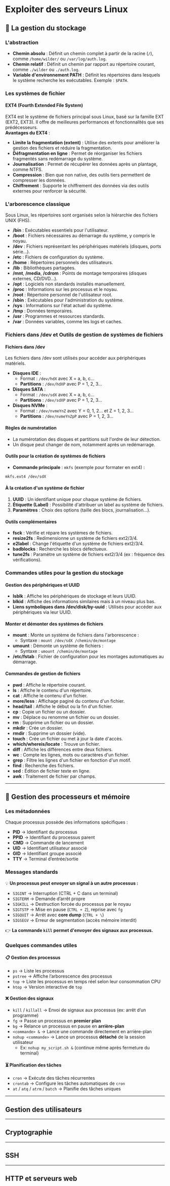 # Exploiter des serveurs Linux
## 📌 La gestion du stockage
### L'abstraction
- **Chemin absolu** : Définit un chemin complet à partir de la racine (`/`), comme `/home/wilder/` ou `/var/log/auth.log`.
- **Chemin relatif** : Définit un chemin par rapport au répertoire courant, comme `./wilder` ou `./auth.log`.
- **Variable d'environnement PATH** : Définit les répertoires dans lesquels le système recherche les exécutables. Exemple : `$PATH`.

### Les systèmes de fichier
#### EXT4 (Fourth Extended File System)
EXT4 est le système de fichiers principal sous Linux, basé sur la famille EXT (EXT2, EXT3). Il offre de meilleures performances et fonctionnalités que ses prédécesseurs.  
**Avantages du EXT4** :
- **Limite la fragmentation (extent)** : Utilise des extents pour améliorer la gestion des fichiers et réduire la fragmentation.
- **Défragmentation en ligne** : Permet de réorganiser les fichiers fragmentés sans redémarrage du système.
- **Journalisation** : Permet de récupérer les données après un plantage, comme NTFS.
- **Compression** : Bien que non native, des outils tiers permettent de compresser les données.
- **Chiffrement** : Supporte le chiffrement des données via des outils externes pour renforcer la sécurité.

### L'arborescence classique
Sous Linux, les répertoires sont organisés selon la hiérarchie des fichiers UNIX (FHS).
- **/bin** : Exécutables essentiels pour l'utilisateur.
- **/boot** : Fichiers nécessaires au démarrage du système, y compris le noyau.
- **/dev** : Fichiers représentant les périphériques matériels (disques, ports série…).
- **/etc** : Fichiers de configuration du système.
- **/home** : Répertoires personnels des utilisateurs.
- **/lib** : Bibliothèques partagées.
- **/mnt**, **/media**, **/cdrom** : Points de montage temporaires (disques externes, CD/DVD…).
- **/opt** : Logiciels non standards installés manuellement.
- **/proc** : Informations sur les processus et le noyau.
- **/root** : Répertoire personnel de l'utilisateur root.
- **/sbin** : Exécutables pour l'administration du système.
- **/sys** : Informations sur l'état actuel du système.
- **/tmp** : Données temporaires.
- **/usr** : Programmes et ressources standards.
- **/var** : Données variables, comme les logs et caches.

### Fichiers dans /dev et Outils de gestion de systèmes de fichiers
#### Fichiers dans /dev
Les fichiers dans /dev sont utilisés pour accéder aux périphériques matériels.
- **Disques IDE** : 
  - Format : `/dev/hdX` avec X = a, b, c…
  - **Partitions** : `/dev/hdXP` avec P = 1, 2, 3…
- **Disques SATA** : 
  - Format : `/dev/sdX` avec X = a, b, c…
  - **Partitions** : `/dev/sdXP` avec P = 1, 2, 3…
- **Disques NVMe** :
  - Format : `/dev/nvmeYnZ` avec Y = 0, 1, 2… et Z = 1, 2, 3…
  - **Partitions** : `/dev/nvmeYnZpP` avec P = 1, 2, 3…

#### Règles de numérotation
- La numérotation des disques et partitions suit l'ordre de leur détection.
- Un disque peut changer de nom, notamment après un redémarrage.

#### Outils pour la création de systèmes de fichiers
- **Commande principale** : `mkfs` (exemple pour formater en ext4) :
```bash
mkfs.ext4 /dev/sdX
```

#### À la création d'un système de fichier
1. **UUID** : Un identifiant unique pour chaque système de fichiers.
2. **Étiquette (Label)** : Possibilité d'attribuer un label au système de fichiers.
3. **Paramètres** : Choix des options (taille des blocs, journalisation…).

#### Outils complémentaires
- **fsck** : Vérifie et répare les systèmes de fichiers.
- **resize2fs** : Redimensionne un système de fichiers ext2/3/4.
- **e2label** : Change l'étiquette d'un système de fichiers ext2/3/4.
- **badblocks** : Recherche les blocs défectueux.
- **tune2fs** : Paramètre un système de fichiers ext2/3/4 (ex : fréquence des vérifications).

### Commandes utiles pour la gestion du stockage

#### Gestion des périphériques et UUID
- **lsblk** : Affiche les périphériques de stockage et leurs UUID.
- **blkid** : Affiche des informations similaires mais à un niveau plus bas.
- **Liens symboliques dans /dev/disk/by-uuid** : Utilisés pour accéder aux périphériques via leur UUID.

#### Monter et démonter des systèmes de fichiers
- **mount** : Monte un système de fichiers dans l'arborescence :
    - Syntaxe : `mount /dev/sdX /chemin/de/montage`
- **umount** : Démonte un système de fichiers :
    - Syntaxe : `umount /chemin/de/montage`
- **/etc/fstab** : Fichier de configuration pour les montages automatiques au démarrage.

#### Commandes de gestion de fichiers
- **pwd** : Affiche le répertoire courant.
- **ls** : Affiche le contenu d'un répertoire.
- **cat** : Affiche le contenu d'un fichier.
- **more/less** : Affichage paginé du contenu d'un fichier.
- **head/tail** : Affiche le début ou la fin d'un fichier.
- **cp** : Copie un fichier ou un dossier.
- **mv** : Déplace ou renomme un fichier ou un dossier.
- **rm** : Supprime un fichier ou un dossier.
- **mkdir** : Crée un dossier.
- **rmdir** : Supprime un dossier (vide).
- **touch** : Crée un fichier ou met à jour la date d'accès.
- **which/whereis/locate** : Trouve un fichier.
- **diff** : Affiche les différences entre deux fichiers.
- **wc** : Compte les lignes, mots ou caractères d'un fichier.
- **grep** : Filtre les lignes d'un fichier en fonction d'un motif.
- **find** : Recherche des fichiers.
- **sed** : Édition de fichier texte en ligne.
- **awk** : Traitement de fichier par champs.

---

## 📌 Gestion des processeurs et mémoire  

### Les métadonnées  
Chaque processus possède des informations spécifiques :  
- **PID** → Identifiant du processus  
- **PPID** → Identifiant du processus parent  
- **CMD** → Commande de lancement  
- **UID** → Identifiant utilisateur associé  
- **GID** → Identifiant groupe associé  
- **TTY** → Terminal d’entrée/sortie  

### Messages standards  
💡 **Un processus peut envoyer un signal à un autre processus :**  
- `SIGINT` → Interruption (CTRL + C dans un terminal)  
- `SIGTERM` → Demande d’arrêt propre  
- `SIGKILL` → Destruction forcée du processus par le noyau  
- `SIGTSTP` → Mise en pause (`CTRL + Z`), reprise avec `fg`  
- `SIGQUIT` → Arrêt avec **core dump** (`CTRL + \`)  
- `SIGSEGV` → Erreur de segmentation (accès mémoire interdit)  

👉 **La commande `kill` permet d'envoyer des signaux aux processus.**  

### Quelques commandes utiles  

#### 📋 Gestion des processus  
- `ps` → Liste les processus  
- `pstree` → Affiche l’arborescence des processus  
- `top` → Liste les processus en temps réel selon leur consommation CPU  
- `htop` → Version interactive de `top`  

#### ❌ Gestion des signaux  
- `kill` / `killall` → Envoi de signaux aux processus (ex: arrêt d’un programme)  
- `fg` → Passe un processus en **premier plan**  
- `bg` → Relance un processus en pause en **arrière-plan**  
- `<commande> &` → Lance une commande directement en arrière-plan  
- `nohup <commande>` → Lance un processus **détaché** de la session utilisateur  
  - Ex: `nohup my_script.sh &` (continue même après fermeture du terminal)  

#### ⏳ Planification des tâches  
- `cron` → Exécute des tâches récurrentes  
- `crontab` → Configure les tâches automatiques de `cron`  
- `at` / `atq` / `atrm` / `batch` → Planifie des tâches uniques  

---

## Gestion des utilisateurs

---

## Cryptographie

---

## SSH

---

## HTTP et serveurs web
